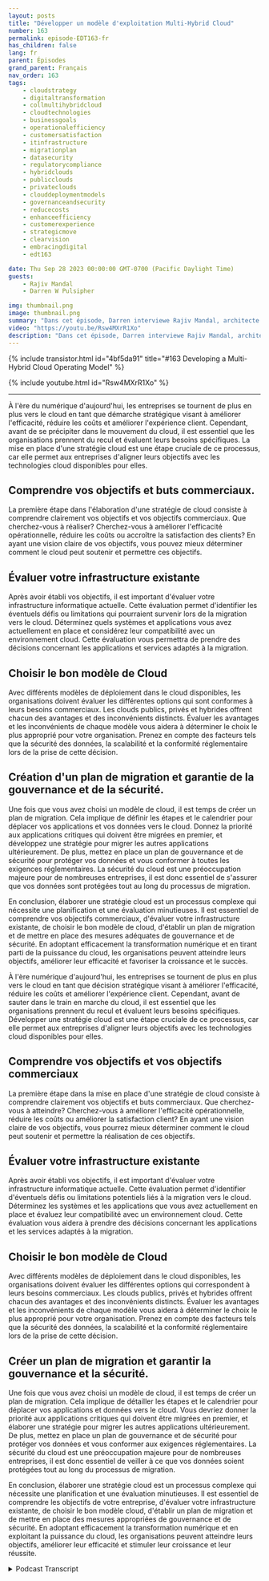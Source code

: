 ```yaml
---
layout: posts
title: "Développer un modèle d'exploitation Multi-Hybrid Cloud"
number: 163
permalink: episode-EDT163-fr
has_children: false
lang: fr
parent: Épisodes
grand_parent: Français
nav_order: 163
tags:
    - cloudstrategy
    - digitaltransformation
    - collmultihybridcloud
    - cloudtechnologies
    - businessgoals
    - operationalefficiency
    - customersatisfaction
    - itinfrastructure
    - migrationplan
    - datasecurity
    - regulatorycompliance
    - hybridclouds
    - publicclouds
    - privateclouds
    - clouddeploymentmodels
    - governanceandsecurity
    - reducecosts
    - enhanceefficiency
    - customerexperience
    - strategicmove
    - clearvision
    - embracingdigital
    - edt163

date: Thu Sep 28 2023 00:00:00 GMT-0700 (Pacific Daylight Time)
guests:
    - Rajiv Mandal
    - Darren W Pulsipher

img: thumbnail.png
image: thumbnail.png
summary: "Dans cet épisode, Darren interviewe Rajiv Mandal, architecte de solutions cloud, sur le développement d'une stratégie multi-hybrid cloud dans votre organisation informatique moderne."
video: "https://youtu.be/Rsw4MXrR1Xo"
description: "Dans cet épisode, Darren interviewe Rajiv Mandal, architecte de solutions cloud, sur le développement d'une stratégie multi-hybrid cloud dans votre organisation informatique moderne."
---
```


<div>
{% include transistor.html id="4bf5da91" title="#163 Developing a Multi-Hybrid Cloud Operating Model" %}

{% include youtube.html id="Rsw4MXrR1Xo" %}
</div>

---

À l'ère du numérique d'aujourd'hui, les entreprises se tournent de plus en plus vers le cloud en tant que démarche stratégique visant à améliorer l'efficacité, réduire les coûts et améliorer l'expérience client. Cependant, avant de se précipiter dans le mouvement du cloud, il est essentiel que les organisations prennent du recul et évaluent leurs besoins spécifiques. La mise en place d'une stratégie cloud est une étape cruciale de ce processus, car elle permet aux entreprises d'aligner leurs objectifs avec les technologies cloud disponibles pour elles.

## Comprendre vos objectifs et buts commerciaux.

La première étape dans l'élaboration d'une stratégie de cloud consiste à comprendre clairement vos objectifs et vos objectifs commerciaux. Que cherchez-vous à réaliser? Cherchez-vous à améliorer l'efficacité opérationnelle, réduire les coûts ou accroître la satisfaction des clients? En ayant une vision claire de vos objectifs, vous pouvez mieux déterminer comment le cloud peut soutenir et permettre ces objectifs.

## Évaluer votre infrastructure existante

Après avoir établi vos objectifs, il est important d'évaluer votre infrastructure informatique actuelle. Cette évaluation permet d'identifier les éventuels défis ou limitations qui pourraient survenir lors de la migration vers le cloud. Déterminez quels systèmes et applications vous avez actuellement en place et considérez leur compatibilité avec un environnement cloud. Cette évaluation vous permettra de prendre des décisions concernant les applications et services adaptés à la migration.

## Choisir le bon modèle de Cloud

Avec différents modèles de déploiement dans le cloud disponibles, les organisations doivent évaluer les différentes options qui sont conformes à leurs besoins commerciaux. Les clouds publics, privés et hybrides offrent chacun des avantages et des inconvénients distincts. Évaluer les avantages et les inconvénients de chaque modèle vous aidera à déterminer le choix le plus approprié pour votre organisation. Prenez en compte des facteurs tels que la sécurité des données, la scalabilité et la conformité réglementaire lors de la prise de cette décision.

## Création d'un plan de migration et garantie de la gouvernance et de la sécurité.

Une fois que vous avez choisi un modèle de cloud, il est temps de créer un plan de migration. Cela implique de définir les étapes et le calendrier pour déplacer vos applications et vos données vers le cloud. Donnez la priorité aux applications critiques qui doivent être migrées en premier, et développez une stratégie pour migrer les autres applications ultérieurement. De plus, mettez en place un plan de gouvernance et de sécurité pour protéger vos données et vous conformer à toutes les exigences réglementaires. La sécurité du cloud est une préoccupation majeure pour de nombreuses entreprises, il est donc essentiel de s'assurer que vos données sont protégées tout au long du processus de migration.

En conclusion, élaborer une stratégie cloud est un processus complexe qui nécessite une planification et une évaluation minutieuses. Il est essentiel de comprendre vos objectifs commerciaux, d'évaluer votre infrastructure existante, de choisir le bon modèle de cloud, d'établir un plan de migration et de mettre en place des mesures adéquates de gouvernance et de sécurité. En adoptant efficacement la transformation numérique et en tirant parti de la puissance du cloud, les organisations peuvent atteindre leurs objectifs, améliorer leur efficacité et favoriser la croissance et le succès.

À l'ère numérique d'aujourd'hui, les entreprises se tournent de plus en plus vers le cloud en tant que décision stratégique visant à améliorer l'efficacité, réduire les coûts et améliorer l'expérience client. Cependant, avant de sauter dans le train en marche du cloud, il est essentiel que les organisations prennent du recul et évaluent leurs besoins spécifiques. Développer une stratégie cloud est une étape cruciale de ce processus, car elle permet aux entreprises d'aligner leurs objectifs avec les technologies cloud disponibles pour elles.

## Comprendre vos objectifs et vos objectifs commerciaux

La première étape dans la mise en place d'une stratégie de cloud consiste à comprendre clairement vos objectifs et buts commerciaux. Que cherchez-vous à atteindre? Cherchez-vous à améliorer l'efficacité opérationnelle, réduire les coûts ou améliorer la satisfaction client? En ayant une vision claire de vos objectifs, vous pourrez mieux déterminer comment le cloud peut soutenir et permettre la réalisation de ces objectifs.

## Évaluer votre infrastructure existante

Après avoir établi vos objectifs, il est important d'évaluer votre infrastructure informatique actuelle. Cette évaluation permet d'identifier d'éventuels défis ou limitations potentiels liés à la migration vers le cloud. Déterminez les systèmes et les applications que vous avez actuellement en place et évaluez leur compatibilité avec un environnement cloud. Cette évaluation vous aidera à prendre des décisions concernant les applications et les services adaptés à la migration.

## Choisir le bon modèle de Cloud

Avec différents modèles de déploiement dans le cloud disponibles, les organisations doivent évaluer les différentes options qui correspondent à leurs besoins commerciaux. Les clouds publics, privés et hybrides offrent chacun des avantages et des inconvénients distincts. Évaluer les avantages et les inconvénients de chaque modèle vous aidera à déterminer le choix le plus approprié pour votre organisation. Prenez en compte des facteurs tels que la sécurité des données, la scalabilité et la conformité réglementaire lors de la prise de cette décision.

## Créer un plan de migration et garantir la gouvernance et la sécurité.

Une fois que vous avez choisi un modèle de cloud, il est temps de créer un plan de migration. Cela implique de détailler les étapes et le calendrier pour déplacer vos applications et données vers le cloud. Vous devriez donner la priorité aux applications critiques qui doivent être migrées en premier, et élaborer une stratégie pour migrer les autres applications ultérieurement. De plus, mettez en place un plan de gouvernance et de sécurité pour protéger vos données et vous conformer aux exigences réglementaires. La sécurité du cloud est une préoccupation majeure pour de nombreuses entreprises, il est donc essentiel de veiller à ce que vos données soient protégées tout au long du processus de migration.

En conclusion, élaborer une stratégie cloud est un processus complexe qui nécessite une planification et une évaluation minutieuses. Il est essentiel de comprendre les objectifs de votre entreprise, d'évaluer votre infrastructure existante, de choisir le bon modèle cloud, d'établir un plan de migration et de mettre en place des mesures appropriées de gouvernance et de sécurité. En adoptant efficacement la transformation numérique et en exploitant la puissance du cloud, les organisations peuvent atteindre leurs objectifs, améliorer leur efficacité et stimuler leur croissance et leur réussite.



<details>
<summary> Podcast Transcript </summary>

<p></p>

</details>

